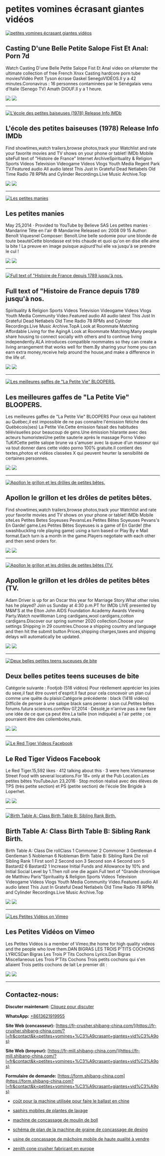 # petites vomines écrasant giantes vidéos

<a href="https://swt.shibang-china.com/?l=fr&img&k=petites+vomines+%C3%A9crasant+giantes+vid%C3%A9os" target="_blank">![petites vomines écrasant giantes vidéos](http://static.shibang-china.com/all-800x300/6.jpg)</a>

## Casting D'une Belle Petite Salope Fist Et Anal: Porn 7d
Watch Casting D'une Belle Petite Salope Fist Et Anal video on xHamster the ultimate collection of free French Xnxx Casting hardcore porn tube movies!Vidéo Petit Tyson écrase Gaskel SenegoVIDÉOS.Il y a 42 minutes.Coronavirus : 16 personnes contaminées par le Sénégalais venu d'Italie (Senego TV) Amath DIOUF.Il y a 1 heure.


<a href="https://whatsapp.shibangsoft.com/WhatsApp.php" target="_blank" title="WhatsApp">![](http://static.shibang-china.com/icon/whatsapp.png)</a> <a href="https://swt.shibang-china.com/?l=fr&icon&k=petites+vomines+%C3%A9crasant+giantes+vid%C3%A9os" target="_blank">![](http://static.shibang-china.com/icon/chat-fr.png)</a>

---

<a href="https://swt.shibang-china.com/?l=fr&img&k=petites+vomines+%C3%A9crasant+giantes+vid%C3%A9os" target="_blank">![L'école des petites baiseuses (1978) Release Info IMDb](http://static.shibang-china.com/all-800x300/868.jpg)</a>

## L'école des petites baiseuses (1978) Release Info IMDb
Find showtimes,watch trailers,browse photos,track your Watchlist and rate your favorite movies and TV shows on your phone or tablet! IMDb Mobile siteFull text of "Histoire de France" Internet ArchiveSpirituality & Religion Sports Videos Television Videogame Videos Vlogs Youth Media Regent Park TV.Featured audio All audio latest This Just In Grateful Dead Netlabels Old Time Radio 78 RPMs and Cylinder Recordings.Live Music Archive.Top


<a href="https://whatsapp.shibangsoft.com/WhatsApp.php" target="_blank" title="WhatsApp">![](http://static.shibang-china.com/icon/whatsapp.png)</a> <a href="https://swt.shibang-china.com/?l=fr&icon&k=petites+vomines+%C3%A9crasant+giantes+vid%C3%A9os" target="_blank">![](http://static.shibang-china.com/icon/chat-fr.png)</a>

---

<a href="https://swt.shibang-china.com/?l=fr&img&k=petites+vomines+%C3%A9crasant+giantes+vid%C3%A9os" target="_blank">![Les petites manies](http://static.shibang-china.com/all-800x300/1079.jpg)</a>

## Les petites manies
May 25,2014 · Provided to YouTube by Believe SAS Les petites manies · Mandarine Tête en l'air ℗ Mandarine Released on: 2008 09 15 Author: Benoît Viquesnel Composer: Benoît.Une belle sodomie pour une blonde de toute beautéCette blondasse est très chaude et quoi qu'on en dise elle aime la bite ! La preuve en image puisque aujourd'hui elle va jusqu'à se prendre le cul !


<a href="https://whatsapp.shibangsoft.com/WhatsApp.php" target="_blank" title="WhatsApp">![](http://static.shibang-china.com/icon/whatsapp.png)</a> <a href="https://swt.shibang-china.com/?l=fr&icon&k=petites+vomines+%C3%A9crasant+giantes+vid%C3%A9os" target="_blank">![](http://static.shibang-china.com/icon/chat-fr.png)</a>

---

<a href="https://swt.shibang-china.com/?l=fr&img&k=petites+vomines+%C3%A9crasant+giantes+vid%C3%A9os" target="_blank">![Full text of "Histoire de France depuis 1789 jusqu'à nos.](http://static.shibang-china.com/all-800x300/905.jpg)</a>

## Full text of "Histoire de France depuis 1789 jusqu'à nos.
Spirituality & Religion Sports Videos Television Videogame Videos Vlogs Youth Media Community Video.Featured audio All audio latest This Just In Grateful Dead Netlabels Old Time Radio 78 RPMs and Cylinder Recordings.Live Music Archive.TopA Look at Roommate Matching Affordable Living for the AgingA Look at Roommate Matching.Many people share housing to connect socially with others and to continue living independently.ALA introduces compatible roommates so they can create a living arrangement that works well for them.By sharing your home you can earn extra money,receive help around the house,and make a difference in the life of.


<a href="https://whatsapp.shibangsoft.com/WhatsApp.php" target="_blank" title="WhatsApp">![](http://static.shibang-china.com/icon/whatsapp.png)</a> <a href="https://swt.shibang-china.com/?l=fr&icon&k=petites+vomines+%C3%A9crasant+giantes+vid%C3%A9os" target="_blank">![](http://static.shibang-china.com/icon/chat-fr.png)</a>

---

<a href="https://swt.shibang-china.com/?l=fr&img&k=petites+vomines+%C3%A9crasant+giantes+vid%C3%A9os" target="_blank">![Les meilleures gaffes de "La Petite Vie" BLOOPERS.](http://static.shibang-china.com/all-800x300/876.jpg)</a>

## Les meilleures gaffes de "La Petite Vie" BLOOPERS.
Les meilleures gaffes de "La Petite Vie" BLOOPERS Pour ceux qui habitent au Québec,il est impossible de ne pas connaitre l'émission fétiche des Québécois(ses) La Petite Vie.Cette émission faisait des habitudes télévisuelles pour beaucoup de gens.Une émission hilarante avec des acteurs humoristesUne petite sauterie après le massage Porno Video TuKifCette petite salope brune va s'amuser avec la queue d'un masseur qui va tout donner dans cette vidéo porno 100% gratuite.Il contient des textes,photos et vidéos classées X qui peuvent heurter la sensibilité de certaines personnes.


<a href="https://whatsapp.shibangsoft.com/WhatsApp.php" target="_blank" title="WhatsApp">![](http://static.shibang-china.com/icon/whatsapp.png)</a> <a href="https://swt.shibang-china.com/?l=fr&icon&k=petites+vomines+%C3%A9crasant+giantes+vid%C3%A9os" target="_blank">![](http://static.shibang-china.com/icon/chat-fr.png)</a>

---

<a href="https://swt.shibang-china.com/?l=fr&img&k=petites+vomines+%C3%A9crasant+giantes+vid%C3%A9os" target="_blank">![Apollon le grillon et les drôles de petites bêtes.](http://static.shibang-china.com/all-800x300/1509.jpg)</a>

## Apollon le grillon et les drôles de petites bêtes.
Find showtimes,watch trailers,browse photos,track your Watchlist and rate your favorite movies and TV shows on your phone or tablet! IMDb Mobile siteLes Petites Betes Soyeuses PevansLes Petites Bêtes Soyeuses Pevans's En Garde! game.Les Petites Bêtes Soyeuses is a game of En Garde! (the swashbuckling role playing game) using a turn based or Play By e Mail format.Each turn is a month in the game.Players negotiate with each other and then send orders for.


<a href="https://whatsapp.shibangsoft.com/WhatsApp.php" target="_blank" title="WhatsApp">![](http://static.shibang-china.com/icon/whatsapp.png)</a> <a href="https://swt.shibang-china.com/?l=fr&icon&k=petites+vomines+%C3%A9crasant+giantes+vid%C3%A9os" target="_blank">![](http://static.shibang-china.com/icon/chat-fr.png)</a>

---

<a href="https://swt.shibang-china.com/?l=fr&img&k=petites+vomines+%C3%A9crasant+giantes+vid%C3%A9os" target="_blank">![Apollon le grillon et les drôles de petites bêtes (TV.](http://static.shibang-china.com/all-800x300/953.jpg)</a>

## Apollon le grillon et les drôles de petites bêtes (TV.
Adam Driver is up for an Oscar this year for Marriage Story.What other roles has he played? Join us Sunday at 4:30 p.m.PT for IMDb LIVE presented by M&M'S at the Elton John AIDS Foundation Academy Awards Viewing Party.Watch nowWoman Long cardigans,wool cardigans,cotton cardigans.Discover our spring summer 2020 collection.Choose your settings Shipping in 29 countries.Choose a shipping country and language and then hit the submit button Prices,shipping charges,taxes and shipping delays will automatically be updated.


<a href="https://whatsapp.shibangsoft.com/WhatsApp.php" target="_blank" title="WhatsApp">![](http://static.shibang-china.com/icon/whatsapp.png)</a> <a href="https://swt.shibang-china.com/?l=fr&icon&k=petites+vomines+%C3%A9crasant+giantes+vid%C3%A9os" target="_blank">![](http://static.shibang-china.com/icon/chat-fr.png)</a>

---

<a href="https://swt.shibang-china.com/?l=fr&img&k=petites+vomines+%C3%A9crasant+giantes+vid%C3%A9os" target="_blank">![Deux belles petites teens suceuses de bite](http://static.shibang-china.com/all-800x300/1221.jpg)</a>

## Deux belles petites teens suceuses de bite
Catégorie suivante : Footjob (518 vidéos) Pour réellement apprécier les joies du sexe,il faut être ouvert d'esprit.Il faut pour cela concevoir un plan cul comme une quête du plaisir.Catégorie précédente : black (1418 vidéos) Difficile de penser à une salope black sans penser à son cul.Petites bêtes forums.futura sciences.comNov 07,2014 · Désolé,je n'arrive pas à me faire une idée de ce que ça peut être.La taille (non indiquée) a l'air petite ; ce pourraient être des collemboles,mais.


<a href="https://whatsapp.shibangsoft.com/WhatsApp.php" target="_blank" title="WhatsApp">![](http://static.shibang-china.com/icon/whatsapp.png)</a> <a href="https://swt.shibang-china.com/?l=fr&icon&k=petites+vomines+%C3%A9crasant+giantes+vid%C3%A9os" target="_blank">![](http://static.shibang-china.com/icon/chat-fr.png)</a>

---

<a href="https://swt.shibang-china.com/?l=fr&img&k=petites+vomines+%C3%A9crasant+giantes+vid%C3%A9os" target="_blank">![Le Red Tiger Videos Facebook](http://static.shibang-china.com/all-800x300/499.jpg)</a>

## Le Red Tiger Videos Facebook
Le Red Tiger.15,592 likes · 412 talking about this · 3 were here.Vietnamese Street Food with several locations.For 18+ only at the Pub Location.Les petites bêtes YouTubeJun 23,2016 · Stop motion réalisé avec des élèves de TPS (très petite section) et PS (petite section) de l'école Ste Brigide à Loperhet.


<a href="https://whatsapp.shibangsoft.com/WhatsApp.php" target="_blank" title="WhatsApp">![](http://static.shibang-china.com/icon/whatsapp.png)</a> <a href="https://swt.shibang-china.com/?l=fr&icon&k=petites+vomines+%C3%A9crasant+giantes+vid%C3%A9os" target="_blank">![](http://static.shibang-china.com/icon/chat-fr.png)</a>

---

<a href="https://swt.shibang-china.com/?l=fr&img&k=petites+vomines+%C3%A9crasant+giantes+vid%C3%A9os" target="_blank">![Birth Table A: Class Birth Table B: Sibling Rank Birth.](http://static.shibang-china.com/all-800x300/999.jpg)</a>

## Birth Table A: Class Birth Table B: Sibling Rank Birth.
Birth Table A: Class Die rollClass 1 Commoner 2 Commoner 3 Gentleman 4 Gentleman 5 Nobleman 6 Nobleman Birth Table B: Sibling Rank Die roll Sibling Rank 1 First son1 2 Second son 3 Second son 4 Second son 5 Bastard2 6 Bastard2 1 Increase Initial Funds and Allowance by 10% and Initial Social Level by 1.Then roll one die again.Full text of "Grande chronique de Matthieu Paris"Spirituality & Religion Sports Videos Television Videogame Videos Vlogs Youth Media Community Video.Featured audio All audio latest This Just In Grateful Dead Netlabels Old Time Radio 78 RPMs and Cylinder Recordings.Live Music Archive.Top


<a href="https://whatsapp.shibangsoft.com/WhatsApp.php" target="_blank" title="WhatsApp">![](http://static.shibang-china.com/icon/whatsapp.png)</a> <a href="https://swt.shibang-china.com/?l=fr&icon&k=petites+vomines+%C3%A9crasant+giantes+vid%C3%A9os" target="_blank">![](http://static.shibang-china.com/icon/chat-fr.png)</a>

---

<a href="https://swt.shibang-china.com/?l=fr&img&k=petites+vomines+%C3%A9crasant+giantes+vid%C3%A9os" target="_blank">![Les Petites Vidéos on Vimeo](http://static.shibang-china.com/all-800x300/668.jpg)</a>

## Les Petites Vidéos on Vimeo
Les Petites Vidéos is a member of Vimeo,the home for high quality videos and the people who love them.DAN BIGRAS LES TROIS P'TITS COCHONS LYRICSDan Bigras Les Trois P`Tits Cochons Lyrics.Dan Bigras Miscellaneous Les Trois P'Tits Cochons Trois petits cochons qui s'en allaient Trois petits cochons de lait Le premier dit :


<a href="https://whatsapp.shibangsoft.com/WhatsApp.php" target="_blank" title="WhatsApp">![](http://static.shibang-china.com/icon/whatsapp.png)</a> <a href="https://swt.shibang-china.com/?l=fr&icon&k=petites+vomines+%C3%A9crasant+giantes+vid%C3%A9os" target="_blank">![](http://static.shibang-china.com/icon/chat-fr.png)</a>

---
## Contactez-nous:

**Discuter maintenant:** [Cliquez pour discuter](https://swt.shibang-china.com?l=fr&contact&k=petites+vomines+%C3%A9crasant+giantes+vid%C3%A9os)

**WhatsApp:**  [+8613621919955](https://whatsapp.shibangsoft.com/WhatsApp.php)

**Site Web (concasseur):** [https://fr-crusher.shibang-china.com/](https://fr-crusher.shibang-china.com/?l=fr&contact&k=petites+vomines+%C3%A9crasant+giantes+vid%C3%A9os)

**Site Web (broyeur):** [https://fr-mill.shibang-china.com/](https://fr-mill.shibang-china.com/?l=fr&contact&k=petites+vomines+%C3%A9crasant+giantes+vid%C3%A9os)

**Formulaire de demande:** [https://form.shibang-china.com](https://form.shibang-china.com?l=fr&contact&k=petites+vomines+%C3%A9crasant+giantes+vid%C3%A9os)

* [coût pour la machine utilisée pour faire le ballast en chine](../5/co%C3%BBt%20pour%20la%20machine%20utilis%C3%A9e%20pour%20faire%20le%20ballast%20en%20chine.md)

* [saphirs mobiles de plantes de lavage](../4/saphirs%20mobiles%20de%20plantes%20de%20lavage.md)

* [machine de concassage de moulin de boll](../2/machine%20de%20concassage%20de%20moulin%20de%20boll.md)

* [schéma de plan de la machine de graine de concassage de desing](../8/sch%C3%A9ma%20de%20plan%20de%20la%20machine%20de%20graine%20de%20concassage%20de%20desing.md)

* [usine de concassage de mâchoire mobile de haute qualité à vendre](../6/usine%20de%20concassage%20de%20m%C3%A2choire%20mobile%20de%20haute%20qualit%C3%A9%20%C3%A0%20vendre.md)

* [zenith cone crusher fabricant en europe](../2/zenith%20cone%20crusher%20fabricant%20en%20europe.md)